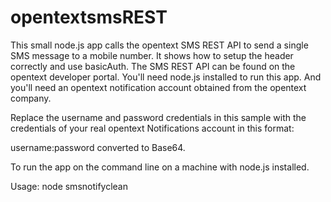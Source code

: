 # opentextsmsREST
This small node.js app calls the opentext SMS REST API to send a single SMS message to a mobile number. It shows how to setup the header correctly and use basicAuth.
The SMS REST API can be found on the opentext developer portal. You'll need node.js installed to run this app. And you'll need an opentext notification account obtained
from the opentext company.

Replace the username and password credentials in this sample with the credentials of your real opentext Notifications account in this format:
  
  username:password converted to Base64.

To run the app on the command line on a machine with node.js installed.

  Usage: node smsnotifyclean
